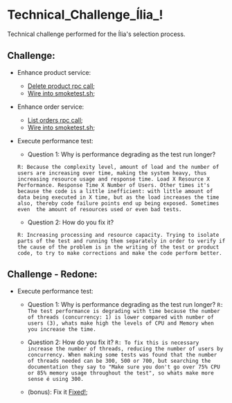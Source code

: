 # Technical_Challenge_Ília_!

Technical challenge performed for the Ília's selection process.


## Challenge:

- Enhance product service:
    *   [Delete product rpc call](https://github.com/LDeolindo/nameko-devex/blob/master/gateapi/gateapi/api/routers/product.py);
    *   [Wire into smoketest.sh](https://github.com/LDeolindo/nameko-devex/blob/master/test/nex-smoketest.sh);

- Enhance order service:
    *   [List orders rpc call](https://github.com/LDeolindo/nameko-devex/blob/master/gateapi/gateapi/api/routers/order.py);
    *   [Wire into smoketest.sh](https://github.com/LDeolindo/nameko-devex/blob/master/test/nex-smoketest.sh);

- Execute performance test:
    *   Question 1: Why is performance degrading as the test run longer?

    `R: Because the complexity level, amount of load and the number of users are increasing over time, making the system heavy, thus increasing resource usage and response time. Load X Resource X Performance. Response Time X Number of Users. Other times it's because the code is a little inefficient: with little amount of data being executed in X time, but as the load increases the time also, thereby code failure points end up being exposed. Sometimes even  the amount of resources used or even bad tests.`

    *   Question 2: How do you fix it?

    `R: Increasing processing and resource capacity. Trying to isolate parts of the test and running them separately in order to verify if the cause of the problem is in the writing of the test or product code, to try to make corrections and make the code perform better. `


## Challenge - Redone:
- Execute performance test:
    *   Question 1: Why is performance degrading as the test run longer?
    `R: The test performance is degrading with time because the number of threads (concurrency: 1) is lower compared with number of users (3), whats make high the levels of CPU and Memory when you increase the time.`

    *   Question 2: How do you fix it?
    `R: To fix this is necessary increase the number of threads, reducing the number of users by concurrency. When making some tests was found that the number of threads needed can be 300, 500 or 700, but searching the documentation they say to "Make sure you don't go over 75% CPU or 85% memory usage throughout the test", so whats make more sense é using 300.`
    
    *   (bonus): Fix it
    [Fixed!](https://github.com/LDeolindo/nameko-devex/blob/master/test/nex-bzt.yml);
